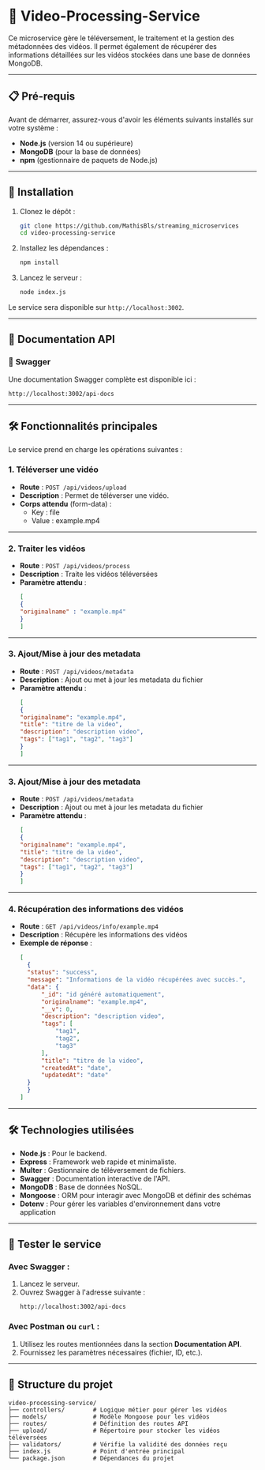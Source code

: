 
# 🎥 **Video-Processing-Service**

Ce microservice gère le téléversement, le traitement et la gestion des métadonnées des vidéos. Il permet également de récupérer des informations détaillées sur les vidéos stockées dans une base de données MongoDB.

---

## 📋 **Pré-requis**

Avant de démarrer, assurez-vous d'avoir les éléments suivants installés sur votre système :

- **Node.js** (version 14 ou supérieure)
- **MongoDB** (pour la base de données)
- **npm** (gestionnaire de paquets de Node.js)

---

## 🚀 **Installation**

1. Clonez le dépôt :
   ```bash
   git clone https://github.com/MathisBls/streaming_microservices
   cd video-processing-service
   ```

2. Installez les dépendances :
   ```bash
   npm install
   ```

3. Lancez le serveur :
   ```bash
   node index.js
   ```

Le service sera disponible sur `http://localhost:3002`.

---

## 📖 **Documentation API**

### 📄 **Swagger**
Une documentation Swagger complète est disponible ici :
```
http://localhost:3002/api-docs
```

---

## 🛠️ **Fonctionnalités principales**

Le service prend en charge les opérations suivantes :

### **1. Téléverser une vidéo**
- **Route** : `POST /api/videos/upload`
- **Description** : Permet de téléverser une vidéo.
- **Corps attendu** (form-data) :
  - Key : file
  - Value : example.mp4

---

### **2. Traiter les vidéos**
- **Route** : `POST /api/videos/process`
- **Description** : Traite les vidéos téléversées
- **Paramètre attendu** :
    ```json
  [
    {
    "originalname" : "example.mp4"
    }
  ]
  ```

---

### **3. Ajout/Mise à jour des metadata**
- **Route** : `POST /api/videos/metadata`
- **Description** : Ajout ou met à jour les metadata du fichier
- **Paramètre attendu** :
    ```json
  [
    {
  "originalname": "example.mp4",
  "title": "titre de la video",
  "description": "description video",
  "tags": ["tag1", "tag2", "tag3"]
  }
  ]
  ```
---

### **3. Ajout/Mise à jour des metadata**
- **Route** : `POST /api/videos/metadata`
- **Description** : Ajout ou met à jour les metadata du fichier
- **Paramètre attendu** :
    ```json
  [
    {
  "originalname": "example.mp4",
  "title": "titre de la video",
  "description": "description video",
  "tags": ["tag1", "tag2", "tag3"]
  }
  ]
  ```

---

### **4. Récupération des informations des vidéos**
- **Route** : `GET /api/videos/info/example.mp4`
- **Description** : Récupère les informations des vidéos
- **Exemple de réponse** :
  ```json
  [
    {
    "status": "success",
    "message": "Informations de la vidéo récupérées avec succès.",
    "data": {
        "_id": "id généré automatiquement",
        "originalname": "example.mp4",
        "__v": 0,
        "description": "description video",
        "tags": [
            "tag1",
            "tag2",
            "tag3"
        ],
        "title": "titre de la video",
        "createdAt": "date",
        "updatedAt": "date"
    }
    }
  ]
  ```

---

## 🛠️ **Technologies utilisées**
- **Node.js** : Pour le backend.
- **Express** : Framework web rapide et minimaliste.
- **Multer** : Gestionnaire de téléversement de fichiers.
- **Swagger** : Documentation interactive de l'API.
- **MongoDB** : Base de données NoSQL.
- **Mongoose** : ORM pour interagir avec MongoDB et définir des schémas
- **Dotenv** : Pour gérer les variables d'environnement dans votre application

---

## 🧪 **Tester le service**
### Avec Swagger :
1. Lancez le serveur.
2. Ouvrez Swagger à l'adresse suivante :
   ```
   http://localhost:3002/api-docs
   ```

### Avec Postman ou `curl` :
1. Utilisez les routes mentionnées dans la section **Documentation API**.
2. Fournissez les paramètres nécessaires (fichier, ID, etc.).

---

## 📂 **Structure du projet**
```
video-processing-service/
├── controllers/        # Logique métier pour gérer les vidéos
├── models/             # Modèle Mongoose pour les vidéos
├── routes/             # Définition des routes API
├── upload/             # Répertoire pour stocker les vidéos téléversées
├── validators/         # Vérifie la validité des données reçu
├── index.js            # Point d'entrée principal
└── package.json        # Dépendances du projet
```